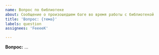 ```yaml
---
name: Вопрос по библиотеке
about: Сообщение о произошедшем баге во время работы с библиотекой
title: 'Вопрос: {тема}'
labels: question
assignees: 'FeeeeK'

---
```


**Вопрос:** ...

<!-- Проверьте что вы кратко изложили тему вопроса в названии issue -->

